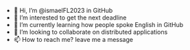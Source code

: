 - 👋 Hi, I’m @ismaelFL2023 in GitHub
- 👀 I’m interested to get the next deadline
- 🌱 I’m currently learning how people spoke English in GitHub
- 💞️ I’m looking to collaborate on distributed applications
- 📫 How to reach me? leave me a message

<!---
ismaelFL2023/ismaelFL2023 is a ✨ special ✨ repository because its `README.md` (this file) appears on your GitHub profile.
You can click the Preview link to take a look at your changes.
--->

